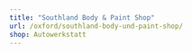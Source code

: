 ```yaml
---
title: "Southland Body & Paint Shop"
url: /oxford/southland-body-und-paint-shop/
shop: Autowerkstatt
---
```

